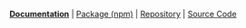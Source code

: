 [**Documentation**](https://knuckles.elsk.dev) | [Package (npm)](https://npmjs.com/package/@knuckles/{{name}}) | [Repository](https://github.com/tscpp/knuckles) | [Source Code](https://github.com/tscpp/knuckles/tree/main/packages/{{name}})
